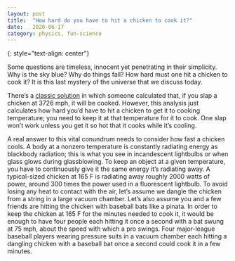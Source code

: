 ```yaml
---
layout: post
title:	"How hard do you have to hit a chicken to cook it?"
date:	2020-06-17
category: physics, fun-science
---
```

<!-- ![grid26] -->
{: style="text-align: center"}
<!--exc-->

Some questions are timeless, innocent yet penetrating in their simplicity. Why is the sky blue? Why do things fall? How hard must one hit a chicken to cook it? It is this last mystery of the universe that we discuss today.

There’s a [classic solution](https://www.boredpanda.com/physics-major-calculates-how-hard-to-slap-chicken-to-cook-it/?utm_source=google&utm_medium=organic&utm_campaign=organic) in which someone calculated that, if you slap a chicken at 3726 mph, it will be cooked. However, this analysis just calculates how hard you’d have to hit a chicken to get it to cooking temperature; you need to keep it at that temperature for it to cook. One slap won’t work unless you get it so hot that it cooks while it’s cooling.

A real answer to this vital conundrum needs to consider how fast a chicken cools. A body at a nonzero temperature is constantly radiating energy as blackbody radiation; this is what you see in incandescent lightbulbs or when glass glows during glassblowing. To keep an object at a given temperature, you have to continuously give it the same energy it’s radiating away. A typical-sized chicken at 165 F is radiating away roughly 2000 watts of power, around 300 times the power used in a fluorescent lightbulb. To avoid losing any heat to contact with the air, let’s assume we dangle the chicken from a string in a large vacuum chamber. Let’s also assume you and a few friends are hitting the chicken with baseball bats like a pinata. In order to keep the chicken at 165 F for the minutes needed to cook it, it would be enough to have four people each hitting it once a second with a bat swung at 75 mph, about the speed with which a pro swings. Four major-league baseball players wearing pressure suits in a vacuum chamber each hitting a dangling chicken with a baseball bat once a second could cook it in a few minutes.

